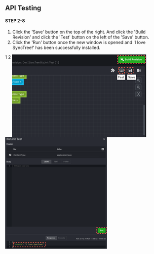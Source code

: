 ## API Testing

#### STEP 2-8

1. Click the 'Save' button on the top of the right. And click the 'Build Revision' and click the 'Test' button on the left of the 'Save' button.
2. Click the 'Run' button once the new window is opened and 'I love SyncTree!' has been successfully installed.

<div class='img-container'>
    <span style='top: -36px;left: 0px;'>1</span>
    <span style='top: -36px;left: 440px;'>2</span>
    <img src='../../img/howtouse/step2-8-1.png' style='vertical-align: top;' />
    <img src='../../img/howtouse/step2-8-2.png' style='height: 362px;' />
</div>

